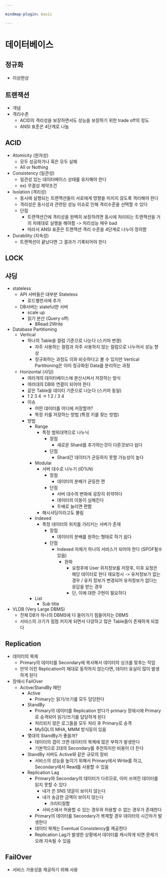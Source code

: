 ```yaml
---

mindmap-plugin: basic

---
```


# 데이터베이스

## 정규화
- 이상현상

## 트랜잭션
- 개념
- 격리수준
   - ACID의 격리성을 보장하면서도 성능을 보장하기 위한 trade off의 정도
   - ANSI 표준은 4단계로 나눔

## ACID
- Atomicity (원자성)
   - 모두 성공하거나 혹은 모두 실패
   - All or Nothing
- Consistency (일관성)
   - 일관성 있는 데이터베이스 상태를 유지해야 한다
   - ex) 무결성 제약조건
- Isolation (격리성)
   - 동시에 실행되는 트랜잭션들이 서로에게 영향을 미치지 않도록 격리해야 한다
   - 격리성은 동시성과 관련된 성능 이슈로 인해 격리수준을 선택할 수 있다
   - 단점
      - 트랜잭션간에 격리성을 완벽히 보장하려면 동시에 처리되는 트랜잭션을 거의 차례대로 실행을 해야함
         -> 처리성능 매우 bad
      - 따라서 ANSI 표준은 트랜잭션 격리 수준을 4단계로 나누어 정의함
- Durability (지속성)
   - 트랜잭션이 끝났다면 그 결과가 기록되어야 한다

## LOCK

## 샤딩
- stateless
   - API 서버들은 대부분 Stateless
      - 로드밸런서에 추가
   - DB서버는 stateful한 서버
      - scale up
      - 읽기 분산 (Query off)
         - 8Read:2Write
- Database Partitioning
   - Vertical
      - 하나의 Table을 컬럼 기준으로 나눈다 (스키마 변경)
         - 자주 사용하는 컬럼과 자주 사용하지 않는 컬럼으로 나누어서 성능 향상
         - 정규화하는 과정도 이와 비슷하다고 볼 수 있지만 Vertical Partitioning은 이미 정규화된 Data를 분리하는 과정
   - Horizontal (샤딩)
      - 여러개의 데이터베이스에 분산시켜서 저장하는 방식
      - 여러대의 DB와 연결이 되어야 한다
      - 같은 Table을 데이터 기준으로 나눈다 (스키마 동일)
      - 1 2 3 4 -> 1 2 / 3 4
      - 이슈
         - 어떤 데이터를 어디에 저장할까?
         - 특정 키를 저장하는 방법
            (특정 키를 찾는 방법)
      - 방법
         - Range
            - 특정 범위대역으로 나누닉
               - 장점
                  - 새로운 Shard를 추가하는것이 다른것보다 쉽다
               - 단점
                  - Shard간 데이터가 균등하지 못할 가능성이 높다
         - Modular
            - 서버 대수로 나누기 (ID%N)
               - 장점
                  - 데이터의 분배가 균등한 편
               - 단점
                  - 서버 대수의 변화에 굉장히 취약하다
                  - 데이터의 이동이 심해진다
                  - 두배로 늘리면 편함
            - 해시샤딩이라고도 불림
         - Indexed
            - 특정 데이터의 위치를 가리키는 서버가 존재
               - 장점
                  - 데이터의 분배를 원하는 형태로 하기 쉽다
               - 단점
                  - Indexed 자체가 하나의 서비스가 되어야 한다 (SPOF될수있음)
                     - 완화
                        - 요청후에 User 위치정보를 저장후, 이후 요청은 해당 데이터로 한다
                           재요청시 -> 유저정보가 없는경우 / 유저 정보가 변경되어 유저정보가 없다는 응답을 받는 경우
                        - 단, 이에 대한 구현이 필요하다
         - List
            - Sub title
- VLDB (Very Large DBMS)
   - 전체 DB가 하나의 DBMS에 다 들어가기 힘들어지는 DBMS
   - 서비스의 크기가 점점 커지게 되면서 다양하고 많은 Table들이 존재하게 되었다

## Replication
- 데이터의 복제
   - Primary의 데이터를 Secondary에 복사해서 데이터의 싱크를 맞추는 작업
   - 만약 이런 Replication이 제대로 동작하지 않는다면, 데이터 유실이 많이 발생하게 된다
- 장애시 FailOver
   - Active/StandBy 패턴
      - Active
         - Primary는 읽기/쓰기를 모두 담당한다
      - StandBy
         - Primary의 데이터를 Replication 받다가
            primary 장애시에 Primary로 승격되어 읽기/쓰기를 담당하게 된다
         - 처리되지 않은 로그들을 모두 처리 후 Primary로 승격
         - MySQL의 MHA, MMM 방식등이 있음
      - 몇대의 StandBy가 좋을까?
         - 데이터의 갭이 크면 데이터의 복제에 많은 부하가 발생한다
         - 기본적으로 2대의 Secondary를 추천하지만 비용이 더 든다
      - StandBy 서버도 Active와 같은 규모의 장비
         - 서비스의 성능을 높이기 위해서 Primary에서 Write를 하고, Secondary에서 Read를 사용할 수 있음
      - Replication Lag
         - Primary와 Secondary의 데이터가 다르므로, 이미 쓰여진 데이터를 읽지 못할 수 있다
            - 내가 쓴 SNS 댓글이 보이지 않는다
            - 내가 송금한 금액이 보이지 않는다
               - 크리티컬함
            - 서비스에서 허용할 수 있는 경우와 허용할 수 없는 경우가 존재한다
         - Primary의 데이터를 Secondary가 복제할 경우 데이터의 시간차가 발생한다
         - 데이터 복제는 Eventual Consistency를 제공한다
         - Replication Lag가 발생한 상황에서 데이터를 캐시하게 되면 문제가 오래 지속될 수 있음

## FailOver
- 서비스 가용성을 제공하기 위해 사용
